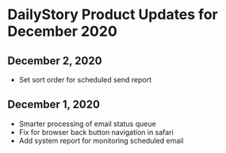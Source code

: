 # DailyStory Product Updates for December 2020
## December 2, 2020
* Set sort order for scheduled send report

## December 1, 2020
* Smarter processing of email status queue
* Fix for browser back button navigation in safari
* Add system report for monitoring scheduled email
